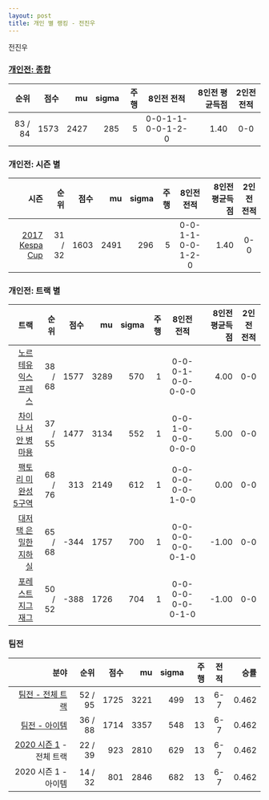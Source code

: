 ```yaml
---
layout: post
title: 개인 별 랭킹 - 전진우
---
```


전진우

### [개인전: 종합](../singles-full)

| 순위 | 점수 | mu | sigma | 주행 | 8인전 전적 | 8인전 평균득점 | 2인전 전적 |
|---:|---:|---:|---:|---:|:---:|---:|:---:|
| 83 / 84 | 1573 | 2427 | 285 | 5 | 0-0-1-1-0-0-1-2-0 | 1.40 | 0-0 |

### 개인전: 시즌 별

| 시즌 | 순위 | 점수 | mu | sigma | 주행 | 8인전 전적 | 8인전 평균득점 | 2인전 전적 |
|---:|---:|---:|---:|---:|---:|:---:|---:|:---:|
| [2017 Kespa Cup](../singles-s2017_2) | 31 / 32 | 1603 | 2491 | 296 | 5 |  0-0-1-1-0-0-1-2-0 | 1.40 | 0-0 |

### 개인전: 트랙 별

| 트랙 | 순위 | 점수 | mu | sigma | 주행 | 8인전 전적 | 8인전 평균득점 | 2인전 전적 |
|---:|---:|---:|---:|---:|---:|:---:|---:|:---:|
| [노르테유 익스프레스](../noex) | 38 / 68 | 1577 | 3289 | 570 | 1 | 0-0-0-1-0-0-0-0-0 | 4.00 | 0-0 |
| [차이나 서안 병마용](../byeongma) | 37 / 55 | 1477 | 3134 | 552 | 1 | 0-0-1-0-0-0-0-0-0 | 5.00 | 0-0 |
| [팩토리 미완성 5구역](../district5) | 68 / 76 | 313 | 2149 | 612 | 1 | 0-0-0-0-0-0-1-0-0 | 0.00 | 0-0 |
| [대저택 은밀한 지하실](../jeotaek) | 65 / 68 | -344 | 1757 | 700 | 1 | 0-0-0-0-0-0-0-1-0 | -1.00 | 0-0 |
| [포레스트 지그재그](../zigzag) | 50 / 52 | -388 | 1726 | 704 | 1 | 0-0-0-0-0-0-0-1-0 | -1.00 | 0-0 |

### 팀전

| 분야 | 순위 | 점수 | mu | sigma | 주행 | 전적 | 승률 |
|---:|---:|---:|---:|---:|---:|:---:|---:|
| [팀전 - 전체 트랙](../team-full) | 52 / 95 | 1725 | 3221 | 499 | 13 | 6-7 | 0.462 |
| [팀전 - 아이템](../team-item) | 36 / 88 | 1714 | 3357 | 548 | 13 | 6-7 | 0.462 |
| [2020 시즌 1](../teams-t2020_1) - 전체 트랙 | 22 / 39 | 923 | 2810 | 629 | 13 | 6-7 | 0.462 |
| 2020 시즌 1 - 아이템 | 14 / 32 | 801 | 2846 | 682 | 13 | 6-7 | 0.462 |
